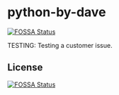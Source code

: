 # python-by-dave
[![FOSSA Status](https://app.fossa.com/api/projects/git%2Bgithub.com%2Fhimynameisdave%2Fpython-by-dave.svg?type=shield)](https://app.fossa.com/projects/git%2Bgithub.com%2Fhimynameisdave%2Fpython-by-dave?ref=badge_shield)

TESTING: Testing a customer issue.


## License
[![FOSSA Status](https://app.fossa.com/api/projects/git%2Bgithub.com%2Fhimynameisdave%2Fpython-by-dave.svg?type=large)](https://app.fossa.com/projects/git%2Bgithub.com%2Fhimynameisdave%2Fpython-by-dave?ref=badge_large)